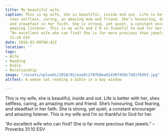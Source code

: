```yaml
---
title: My beautiful wife
caption: This is my wife, she is beautiful, inside and out. Life is better with her,
  shes selfless, caring, an amazing mum and friend. She’s honouring, God fearing,
  and steadfast in her faith. She is strong, yet quiet, a constant encourager and
  amazing listener. This is my wife and I’m so thankful to God for her. ⠀⠀⠀⠀⠀⠀⠀⠀⠀⠀⠀⠀⠀⠀⠀⠀⠀⠀⠀⠀⠀⠀⠀⠀⠀⠀⠀⠀⠀⠀⠀⠀⠀⠀⠀⠀
  “An excellent wife who can find? She is far more precious than jewels.” ‭‭Proverbs‬
  ‭31:10‬ ESV ⠀⠀⠀⠀⠀⠀⠀⠀⠀⠀⠀⠀⠀⠀⠀⠀⠀⠀⠀⠀⠀⠀⠀⠀⠀⠀⠀⠀⠀⠀⠀⠀⠀⠀⠀⠀
date: 2018-02-09T06:42Z
location: ''
tags:
- Wife
- Reading
- Bible
- Relationship
image: "/assets/uploads/2018/02/eaa9c278fb0ea81430f459c7481f6d93.jpg"
altText: A woman sat reading a bible in a bay window

---
```

This is my wife, she is beautiful, inside and out. Life is better with her, shes selfless, caring, an amazing mum and friend. She’s honouring, God fearing, and steadfast in her faith. She is strong, yet quiet, a constant encourager and amazing listener. This is my wife and I’m so thankful to God for her.   
  
“An excellent wife who can find? She is far more precious than jewels.” – ‭‭Proverbs‬ ‭31:10‬ ESV ⠀⠀⠀⠀⠀⠀⠀⠀⠀⠀⠀⠀⠀⠀⠀⠀⠀⠀⠀⠀⠀⠀⠀⠀⠀⠀⠀⠀⠀⠀⠀⠀⠀⠀⠀⠀